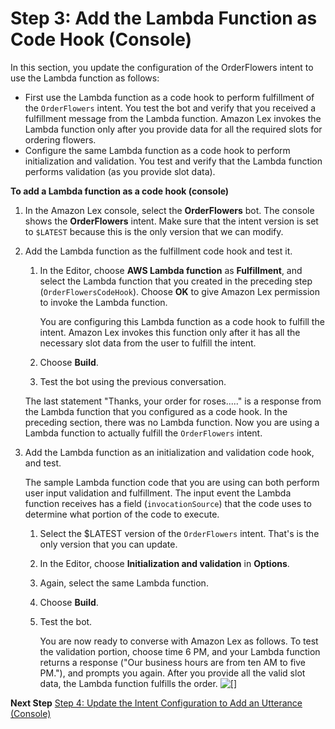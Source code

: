 # Step 3: Add the Lambda Function as Code Hook \(Console\)<a name="ex1-step3"></a>

In this section, you update the configuration of the OrderFlowers intent to use the Lambda function as follows:
+ First use the Lambda function as a code hook to perform fulfillment of the `OrderFlowers` intent\. You test the bot and verify that you received a fulfillment message from the Lambda function\. Amazon Lex invokes the Lambda function only after you provide data for all the required slots for ordering flowers\.
+ Configure the same Lambda function as a code hook to perform initialization and validation\. You test and verify that the Lambda function performs validation \(as you provide slot data\)\.

**To add a Lambda function as a code hook \(console\)**

1. In the Amazon Lex console, select the **OrderFlowers** bot\. The console shows the **OrderFlowers** intent\. Make sure that the intent version is set to `$LATEST` because this is the only version that we can modify\.

1. Add the Lambda function as the fulfillment code hook and test it\.

   1. In the Editor, choose **AWS Lambda function** as **Fulfillment**, and select the Lambda function that you created in the preceding step \(`OrderFlowersCodeHook`\)\. Choose **OK** to give Amazon Lex permission to invoke the Lambda function\.

      You are configuring this Lambda function as a code hook to fulfill the intent\. Amazon Lex invokes this function only after it has all the necessary slot data from the user to fulfill the intent\.

   1. Choose **Build**\.

   1. Test the bot using the previous conversation\.

   The last statement "Thanks, your order for roses\.\.\.\.\." is a response from the Lambda function that you configured as a code hook\. In the preceding section, there was no Lambda function\. Now you are using a Lambda function to actually fulfill the `OrderFlowers` intent\.

1. Add the Lambda function as an initialization and validation code hook, and test\.

   The sample Lambda function code that you are using can both perform user input validation and fulfillment\. The input event the Lambda function receives has a field \(`invocationSource`\) that the code uses to determine what portion of the code to execute\.

   1. Select the $LATEST version of the `OrderFlowers` intent\. That's is the only version that you can update\.

   1. In the Editor, choose **Initialization and validation** in **Options**\.

   1. Again, select the same Lambda function\.

   1. Choose **Build**\.

   1. Test the bot\.

      You are now ready to converse with Amazon Lex as follows\. To test the validation portion, choose time 6 PM, and your Lambda function returns a response \("Our business hours are from ten AM to five PM\."\), and prompts you again\. After you provide all the valid slot data, the Lambda function fulfills the order\.
![\[\]](http://docs.aws.amazon.com/lex/latest/dg/images/OrderFlowers-FullLambda.png)

**Next Step**
[Step 4: Update the Intent Configuration to Add an Utterance \(Console\)](ex1-step4.md)